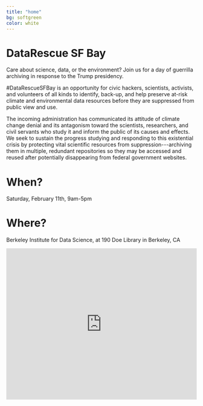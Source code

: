 ```yaml
---
title: "home"
bg: softgreen     
color: white  
---
```


# DataRescue SF Bay

Care about science, data, or the environment? Join us for a day of guerrilla archiving in response to the Trump presidency.

\#DataRescueSFBay is an opportunity for civic hackers, scientists, activists, and volunteers of all kinds to identify, back-up, and help preserve at-risk climate and environmental data resources before they are suppressed from public view and use.

The incoming administration has communicated its attitude of climate change denial and its antagonism toward the scientists, researchers, and civil servants who study it and inform the public of its causes and effects. We seek to sustain the progress studying and responding to this existential crisis by protecting vital scientific resources from suppression---archiving them in multiple, redundant repositories so they may be accessed and reused after potentially disappearing from federal government websites.

# When?
Saturday, February 11th, 9am-5pm

# Where?
Berkeley Institute for Data Science, at 190 Doe Library in Berkeley, CA

<div style="width: 100%"><iframe width="100%" height="400" src="https://www.citymaps.ie/create-google-map/map.php?width=100%&amp;height=400&amp;hl=en&amp;q=190%20Doe%20Library+(Berkeley%20Institute%20for%20Data%20Science)&amp;ie=UTF8&amp;t=&amp;z=16&amp;iwloc=A&amp;output=embed" frameborder="0" scrolling="no" marginheight="0" marginwidth="0">
